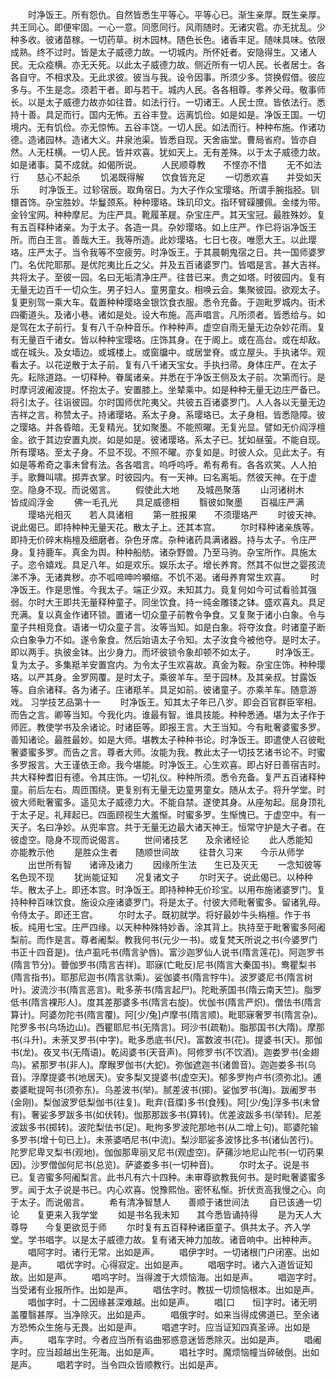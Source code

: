 <!-- { "loadSidebar": true } -->
　　时净饭王。所有怨仇。自然皆悉生平等心。平等心已。渐生亲厚。既生亲厚。共王同心。即便牢固。一心一意。同愿同行。风雨随时。无诸灾雹。亦无扰乱。少种多收。彼诸苗稼。一切药草。树木园林。随色长色。诸香丰足。随味具味。依限成熟。终不过时。皆是太子威德力故。一切城内。所怀妊者。安隐得生。又诸人民。无众疫横。亦无夭死。以此太子威德力故。侧近所有一切人民。长者居士。各各自守。不相求及。无此求彼。彼当与我。设令因事。所须少多。贷换假借。彼应多与。不生是念。须若干者。即与若干。城内人民。各各相尊。孝养父母。敬事师长。以是太子威德力故亦如往昔。如法行行。一切诸王。人民士庶。皆依法行。悉持十善。具足而行。国内无怖。五谷丰登。远离饥俭。如是如是。净饭王国。一切境内。无有饥俭。亦无惊怖。五谷丰饶。一切人民。如法而行。种种布施。作诸功德。造诸园林。造诸大义。井泉池渠。皆悉自现。天舍庙堂。曹局省府。皆亦自然。人无枉横。一切人民。皆并欢喜。犹如天上。无有差殊。以于太子威德力故。如是诸事。莫不成就。如偈所说。
　　人民顺尊教　　不悭亦不惜
　　无不如法行　　慈心不起杀
　　饥渴既得解　　饮食皆充足
　　一切悉欢喜　　并受如天乐
　　时净饭王。过轸宿辰。取角宿日。为大子作众宝璎珞。所谓手腕指胫。钏镮首饰。杂宝胜妙。华鬘颈系。种种璎珞。珠玑印文。指环臂磲腰佩。金缕为带。金铃宝网。种种摩尼。为庄严具。靴履革屣。杂宝庄严。其天宝冠。最胜殊妙。复有五百释种诸亲。为于太子。各造一具。杂妙璎珞。如上庄严。作已将诣净饭王所。而白王言。善哉大王。我等所造。此妙璎珞。七日七夜。唯愿大王。以此璎珞。庄严太子。当令我等不空疲劳。时净饭王。于其晨朝鬼宿之日。共一国师婆罗门。名优陀耶那。是优陀夷比丘之父。并及五百诸婆罗门。皆唱是言。甚大吉祥。共将太子。至彼一园。名曰无垢清净庄严。往昔已来。贵之如塔。时彼园内。复有无量无边百千一切众生。男子妇人。童男童女。相唤云会。集聚彼园。欲观太子。复更别驾一乘大车。载置种种璎珞金银饮食衣服。悉令充备。于迦毗罗城内。街术四衢道头。及诸小巷。诸如是处。设大布施。高声唱言。凡所须者。皆悉给与。如是驾在太子前行。复有八千杂种音乐。作种种声。虚空自雨无量无边杂妙花雨。复有无量百千诸女。皆以种种宝璎珞。庄饰其身。在于阁上。或在高台。或在却敌。或在城头。及女墙边。或城楼上。或窗牖中。或居堂脊。或立屋头。手执诸华。观看太子。以花逆散于太子前。复有八千诸天宝女。手执扫帚。身体庄严。在太子先。耘除道路。一切释种。眷属诸亲。并悉在于净饭王侧及太子前。次第而行。是时摩诃波阇波提。怀抱太子。安置膝上。坐辇乘中。如是种种无量无边庄严备已。将引太子。往诣彼园。尔时国师优陀夷父。共彼五百诸婆罗门。人人各以无量无边吉祥之言。称赞太子。持诸璎珞。系太子身。系璎珞已。太子身相。皆悉隐障。彼之璎珞。并各昏暗。无复精光。犹如聚墨。不能照曜。无复光显。譬如无价阎浮檀金。欲于其边安置丸炭。如是如是。彼诸璎珞。系太子已。犹如昼萤。不能自现。所有璎珞。至太子身。不显不现。不照不曜。亦复如是。时彼人众。见此太子。有如是等希奇之事未曾有法。各各唱言。呜呼呜呼。希有希有。各各欢笑。人人拍手。歌舞叫啸。掷弄衣掌。时彼园内。有一天神。曰名离垢。然彼天神。在于虚空。隐身不现。而说偈言。
　　假使此大地　　及城邑聚落
　　山河诸树木　　皆成阎浮金
　　佛一毛孔光　　具足威德相
　　翳彼如聚墨　　百福庄严满
　　璎珞光相灭　　若人具诸相
　　第一胜报果　　不须璎珞严
　　时彼天神。说此偈已。即持种种无量天花。散太子上。还其本宫。
　　尔时释种诸亲族等。即持无价碎末栴檀及细磨者。杂色牙席。杂种诸药具满诸器。持与太子。令庄严身。复持鹿车。真金为舆。种种船舫。诸杂野兽。乃至马驹。杂宝所作。具施太子。恣令嬉戏。具足八年。如是欢乐。娱乐太子。增长养育。然其不似世之婴孩流涕不净。无诸粪秽。亦不呱啼呻吟嚬缩。不饥不渴。诸母养育常生欢喜。
　　时净饭王。作是思惟。今我太子。端正少双。未知其力。竟复何如今可试看验其强弱。尔时大王即共无量释种童子。同坐饮食。持一纯金雕镂之钵。盛欢喜丸。具足充满。复以真金作诸环锁。置诸一切众童子前教令争食。又复聚于诸小白象。令与童子共相竞食。语诸一切众童子言。汝等当知。如是白象。将夺汝食。时诸童子断众白象争力不如。遂令象食。然后始语太子令知。太子汝食今被他夺。是时太子。即以两手。执彼金钵。出少身力。而坏彼锁令象却顿不如太子。
　　时净饭王。复为太子。多集羝羊安置宫内。为令太子生欢喜故。真金为鞍。杂宝庄饰。种种璎珞。以严其身。金罗网覆。是时太子。乘彼羊车。至于园林。及其亲叔。甘露饭等。自余诸释。各为诸子。庄诸羝羊。具足如前。彼诸童子。亦乘羊车。随意游戏。
习学技艺品第十一
　　时净饭王。知其太子年已八岁。即会百官群臣宰相。而告之言。卿等当知。今我化内。谁最有智。谁具技能。种种悉通。堪为太子作于师匠。教使学书及余诸论。时诸臣等。即报王言。大王当知。今有毗奢婆蜜多罗。善知诸论。最胜最妙。如是大师。堪教太子种种书论。时净饭王。即遣使人召彼毗奢婆蜜多罗。而告之言。尊者大师。汝能为我。教此太子一切技艺诸书论不。时蜜多罗报言。大王谨依王命。我今堪能。时净饭王。心生欢喜。即占好日善宿吉时。共大释种耆旧有德。令其庄饰。一切礼仪。种种所须。悉令充备。复严五百诸释种童。前后左右。周匝围绕。更复别有无量无边童男童女。随从太子。将升学堂。时彼大师毗奢蜜多。遥见太子威德力大。不能自禁。遂使其身。从座匆起。屈身顶礼于太子足。礼拜起已。四面顾视生大羞惭。时蜜多罗。生惭愧已。于虚空中。有一天子。名曰净妙。从兜率宫。共于无量无边最大诸天神王。恒常守护是大子者。在彼虚空。隐身不现而说偈言。
　　世间诸技艺　　及余诸经论
　　此人悉能知　　亦能教示他
　　是胜众生者　　随顺世间故
　　往昔久习来　　今示从师学
　　出世所有智　　诸谛及诸力
　　因缘所生法　　生已及灭无
　　一念知彼等　　名色现不现
　　犹尚能证知　　况复诸文子
　　尔时天子。说此偈已。以种种华。散太子上。即还本宫。时净饭王。即持种种无价珍宝。以用布施诸婆罗门。复持种种百味饮食。施设众座诸婆罗门。将是太子。付彼大师毗奢蜜多。留诸乳母。令侍太子。即还王宫。
　　尔时太子。既初就学。将好最妙牛头栴檀。作于书板。纯用七宝。庄严四缘。以天种种殊特妙香。涂其背上。执持至于毗奢蜜多阿阇梨前。而作是言。尊者阇梨。教我何书(元少一书)。或复梵天所说之书(今婆罗门书正十四音是)。佉卢虱吒书(隋言驴唇)。富沙迦罗仙人说书(隋言莲花)。阿迦罗书(隋言节分)。瞢伽罗书(隋言吉祥)。耶寐(亡毗反)尼书(隋言大秦国书)。鸯瞿梨书(隋言指书)。耶那尼迦书(隋言驮乘)。娑伽婆书(隋言牸牛)。波罗婆尼书(隋言树叶)。波流沙书(隋言恶言)。毗多荼书(隋言起尸)。陀毗荼国书(隋云南天竺)。脂罗低书(隋言裸形人)。度其差那婆多书(隋言右旋)。优伽书(隋言严炽)。僧佉书(隋言算计)。阿婆勿陀书(隋言覆)。阿[少/兔]卢摩书(隋言顺)。毗耶寐奢罗书(隋言杂)。陀罗多书(乌场边山)。西瞿耶尼书(无隋言)。珂沙书(疏勒)。脂那国书(大隋)。摩那书(斗升)。未荼叉罗书(中字)。毗多悉底书(尺)。富数波书(花)。提婆书(天)。那伽书(龙)。夜叉书(无隋语)。乾闼婆书(天音声)。阿修罗书(不饮酒)。迦娄罗书(金翅鸟)。紧那罗书(非人)。摩睺罗伽书(大蛇)。弥伽遮迦书(诸兽音)。迦迦娄多书(乌音)。浮摩提婆书(地居天)。安多梨叉提婆书(虚空天)。郁多罗拘卢书(须弥北)。逋娄婆毗提呵书(须弥东)。乌差波书(举)。腻差波书(掷)。娑伽罗书(海)。跋阇罗书(金刚)。梨伽波罗低梨伽书(往复)。毗弃(音牒)多书(食残)。阿[少/兔]浮多书(未曾有)。奢娑多罗跋多书(如伏转)。伽那那跋多书(算转)。优差波跋多书(举转)。尼差波跋多书(掷转)。波陀梨佉书(足)。毗拘多罗波陀那地书(从二增上句)。耶婆陀输多罗书(增十句已上)。未荼婆哂尼书(中流)。梨沙耶娑多波恀比多书(诸仙苦行)。陀罗尼卑叉梨书(观地)。伽伽那卑丽叉尼书(观虚空)。萨蒱沙地尼山陀书(一切药果因)。沙罗僧伽何尼书(总览)。萨婆娄多书(一切种音)。
　　尔时太子。说是书已。复咨蜜多阿阇梨言。此书凡有六十四种。未审尊欲教我何书。是时毗奢婆蜜多罗。闻于太子说是书已。内心欢喜。悦豫熙怡。密怀私惭。折伏贡高我慢之心。向于太子。而说偈言。
　　希有清净智慧人　　善顺于诸世间法
　　自已该通一切论　　复更来入我学堂
　　如是书名我未知　　其今悉皆诵持得
　　是为天人大尊导　　今复更欲觅于师
　　尔时复有五百释种诸臣童子。俱共太子。齐入学堂。学书唱字。以是太子威德力故。复有诸天神力加故。诸音响中。出种种声。
　　唱阿字时。诸行无常。出如是声。
　　唱伊字时。一切诸根门户闭塞。出如是声。
　　唱优字时。心得寂定。出如是声。
　　唱咽字时。诸六入道皆证知故。出如是声。
　　唱呜字时。当得渡于大烦恼海。出如是声。
　　唱迦字时。当受诸有业报所作。出如是声。
　　唱佉字时。教拔一切烦恼根本。出如是声。
　　唱伽字时。十二因缘甚深难越。出如是声。
　　唱[口　　恒]字时。诸无明盖覆翳甚厚。当净除灭。出如是声。
　　唱俄字时。如来当得成佛道已。至余诸方恐怖众生施与无畏。出如是声。
　　唱遮字时。应当证知四真圣谛。出如是声。
　　唱车字时。今者应当所有谄曲邪惑意迷皆悉除灭。出如是声。
　　唱阇字时。应当超越出生死海。出如是声。
　　唱社字时。魔烦恼幢当碎破倒。出如是声。
　　唱若字时。当令四众皆顺教行。出如是声。
